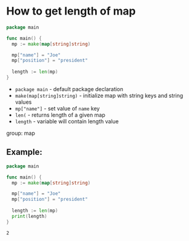# How to get length of map

```go
package main

func main() {
  mp := make(map[string]string)

  mp["name"] = "Joe"
  mp["position"] = "president"
  
  length := len(mp)
}
```

- `package main` - default package declaration
- `make(map[string]string)` - initialize map with string keys and string values
- `mp["name"]` - set value of `name` key
- `len(` - returns length of a given map
- `length` - variable will contain length value

group: map

## Example: 
```go
package main

func main() {
  mp := make(map[string]string)

  mp["name"] = "Joe"
  mp["position"] = "president"
  
  length := len(mp)
  print(length)
}
```
```
2
```

